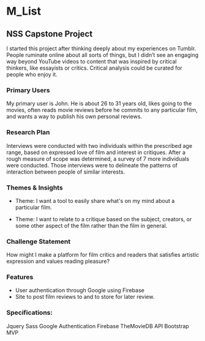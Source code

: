 # M_List
## NSS Capstone Project


I started this project after thinking deeply about my experiences on Tumblr. People ruminate online about all sorts of things, but I didn’t see an engaging way beyond YouTube videos to content that was inspired by critical thinkers, like essayists or critics. Critical analysis could be curated for people who enjoy it.

### Primary Users

My primary user is John. He is about 26 to 31 years old, likes going to the movies, often reads movie reviews before he commits to any particular film, and wants a way to publish his own personal reviews.

### Research Plan

Interviews were conducted with two individuals within the prescribed age range, based on expressed love of film and interest in critiques. After a rough measure of scope was determined, a survey of 7 more individuals were conducted. Those interviews were to delineate the patterns of interaction between people of similar interests. 


### Themes & Insights

* Theme: I want a tool to easily share what's on my mind about a particular film.

* Theme: I want to relate to a critique based on the subject, creators, or some other aspect of the film rather than the film in general.

### Challenge Statement

How might I make a platform for film critics and readers that satisfies artistic expression and values reading pleasure?

### Features

* User authentication through Google using Firebase
* Site to post film reviews to and to store for later review.



### Specifications:

Jquery
Sass
Google Authentication
Firebase
TheMovieDB API
Bootstrap
MVP

